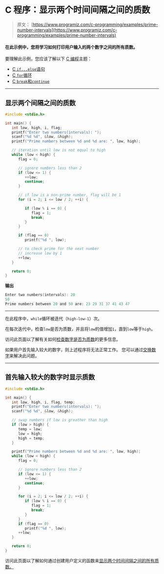 # C 程序：显示两个时间间隔之间的质数

> 原文： [https://www.programiz.com/c-programming/examples/prime-number-intervals](https://www.programiz.com/c-programming/examples/prime-number-intervals)

#### 在此示例中，您将学习如何打印用户输入的两个数字之间的所有质数。

要理解此示例，您应该了解以下 [C 编程](/c-programming "C tutorial")主题：

*   [C `if...else`语句](/c-programming/c-if-else-statement)
*   [C `for`循环](/c-programming/c-for-loop)
*   [C `break`和`continue`](/c-programming/c-break-continue-statement)

* * *

## 显示两个间隔之间的质数

```c
#include <stdio.h>

int main() {
   int low, high, i, flag;
   printf("Enter two numbers(intervals): ");
   scanf("%d %d", &low, &high);
   printf("Prime numbers between %d and %d are: ", low, high);

   // iteration until low is not equal to high
   while (low < high) {
      flag = 0;

      // ignore numbers less than 2
      if (low <= 1) {
         ++low;
         continue;
      }

      // if low is a non-prime number, flag will be 1
      for (i = 2; i <= low / 2; ++i) {

         if (low % i == 0) {
            flag = 1;
            break;
         }
      }

      if (flag == 0)
         printf("%d ", low);

      // to check prime for the next number
      // increase low by 1
      ++low;
   }

   return 0;
}
```

**输出**

```c
Enter two numbers(intervals): 20 
50
Prime numbers between 20 and 50 are: 23 29 31 37 41 43 47 
```

* * *

在此程序中，`while`循环被迭代（`high-low-1`）次。

在每次迭代中，检查`low`是否为质数，并且将`low`的值增加`1`，直到`low`等于`high`。

访问此页面以了解有关如何[检查数字是否为质数](https://www.programiz.com/c-programming/examples/prime-number)的更多信息。

如果用户首先输入较大的数字，则上述程序将无法正常工作。 您可以通过[交换数字](https://www.programiz.com/c-programming/examples/swapping)来解决此问题。

* * *

## 首先输入较大的数字时显示质数

```c
#include <stdio.h>

int main() {
   int low, high, i, flag, temp;
   printf("Enter two numbers(intervals): ");
   scanf("%d %d", &low, &high);

   // swap numbers if low is greather than high
   if (low > high) {
      temp = low;
      low = high;
      high = temp;
   }

   printf("Prime numbers between %d and %d are: ", low, high);
   while (low < high) {
      flag = 0;

      // ignore numbers less than 2
      if (low <= 1) {
         ++low;
         continue;
      }

      for (i = 2; i <= low / 2; ++i) {
         if (low % i == 0) {
            flag = 1;
            break;
         }
      }
      if (flag == 0)
         printf("%d ", low);
      ++low;
   }

   return 0;
}
```

访问此页面以了解如何通过创建用户定义的函数来[显示两个时间间隔之间的所有质数。](https://www.programiz.com/c-programming/examples/prime-interval-function)
